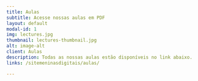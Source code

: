 ```yaml
---
title: Aulas
subtitle: Acesse nossas aulas em PDF
layout: default
modal-id: 1
img: lectures.jpg
thumbnail: lectures-thumbnail.jpg
alt: image-alt
client: Aulas
description: Todas as nossas aulas estão disponíveis no link abaixo.
links: /sitemeninasdigitais/aulas/

---
```

